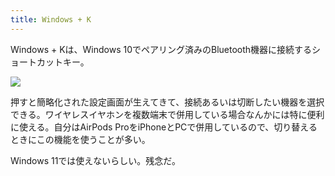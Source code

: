 ```yaml
---
title: Windows + K
---
```

Windows + Kは、Windows 10でペアリング済みのBluetooth機器に接続するショートカットキー。

![](https://lh3.googleusercontent.com/pDI10HuClDUBb6FgKWTwTi5zxNFKZe28EmAoMhDwt3s7hxOCXAJRLGq62L6CW3jkcb6jM2-FHZVe7mNuuDhJ4WV7L0f7wn9HoYz7G7lneHIkEo-Wz1uDCCAdd5HdPk4Oq6Cc0MJ4uARgCq32EH-9Yw)

押すと簡略化された設定画面が生えてきて、接続あるいは切断したい機器を選択できる。ワイヤレスイヤホンを複数端末で併用している場合なんかには特に便利に使える。自分はAirPods ProをiPhoneとPCで併用しているので、切り替えるときにこの機能を使うことが多い。

Windows 11では使えないらしい。残念だ。
